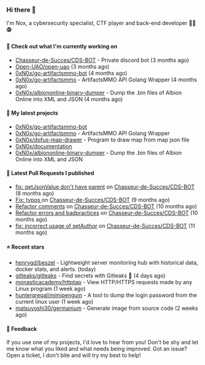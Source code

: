 ### Hi there 👋

I'm Nox, a cybersecurity specialist, CTF player and back-end developer 👨‍💻 🕵️

#### 👷 Check out what I'm currently working on

- [Chasseur-de-Succes/CDS-BOT](https://github.com/Chasseur-de-Succes/CDS-BOT) - Private discord bot (3 months ago)
- [Open-UAO/open-uao](https://github.com/Open-UAO/open-uao) (3 months ago)
- [0xN0x/go-artifactsmmo-bot](https://github.com/0xN0x/go-artifactsmmo-bot) (4 months ago)
- [0xN0x/go-artifactsmmo](https://github.com/0xN0x/go-artifactsmmo) - ArtifactsMMO API Golang Wrapper (4 months ago)
- [0xN0x/albiononline-binary-dumper](https://github.com/0xN0x/albiononline-binary-dumper) - Dump the .bin files of Albion Online into XML and JSON (4 months ago)

#### 🌱 My latest projects

- [0xN0x/go-artifactsmmo-bot](https://github.com/0xN0x/go-artifactsmmo-bot)
- [0xN0x/go-artifactsmmo](https://github.com/0xN0x/go-artifactsmmo) - ArtifactsMMO API Golang Wrapper
- [0xN0x/dofus-map-drawer](https://github.com/0xN0x/dofus-map-drawer) - Program to draw map from map json file
- [0xN0x/documentation](https://github.com/0xN0x/documentation)
- [0xN0x/albiononline-binary-dumper](https://github.com/0xN0x/albiononline-binary-dumper) - Dump the .bin files of Albion Online into XML and JSON

#### 🔨 Latest Pull Requests I published

- [fix: getJsonValue don&#39;t have parent](https://github.com/Chasseur-de-Succes/CDS-BOT/pull/160) on [Chasseur-de-Succes/CDS-BOT](https://github.com/Chasseur-de-Succes/CDS-BOT) (8 months ago)
- [Fix: typos ](https://github.com/Chasseur-de-Succes/CDS-BOT/pull/158) on [Chasseur-de-Succes/CDS-BOT](https://github.com/Chasseur-de-Succes/CDS-BOT) (9 months ago)
- [Refactor comments](https://github.com/Chasseur-de-Succes/CDS-BOT/pull/155) on [Chasseur-de-Succes/CDS-BOT](https://github.com/Chasseur-de-Succes/CDS-BOT) (10 months ago)
- [Refactor errors and badpractices](https://github.com/Chasseur-de-Succes/CDS-BOT/pull/144) on [Chasseur-de-Succes/CDS-BOT](https://github.com/Chasseur-de-Succes/CDS-BOT) (10 months ago)
- [fix: incorrect usage of setAuthor](https://github.com/Chasseur-de-Succes/CDS-BOT/pull/136) on [Chasseur-de-Succes/CDS-BOT](https://github.com/Chasseur-de-Succes/CDS-BOT) (11 months ago)

#### ⭐ Recent stars

- [henrygd/beszel](https://github.com/henrygd/beszel) - Lightweight server monitoring hub with historical data, docker stats, and alerts. (today)
- [gitleaks/gitleaks](https://github.com/gitleaks/gitleaks) - Find secrets with Gitleaks 🔑 (4 days ago)
- [monasticacademy/httptap](https://github.com/monasticacademy/httptap) - View HTTP/HTTPS requests made by any Linux program (1 week ago)
- [huntergregal/mimipenguin](https://github.com/huntergregal/mimipenguin) - A tool to dump the login password from the current linux user (1 week ago)
- [matsuyoshi30/germanium](https://github.com/matsuyoshi30/germanium) - Generate image from source code (2 weeks ago)

#### 💬 Feedback

If you use one of my projects, I'd love to hear from you! Don't be shy and let me know what you liked
and what needs being improved. Got an issue? Open a ticket, I don't bite and will try my best to help!
